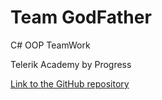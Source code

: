 <!-- section start -->
<!-- attr: { class:'slide-title', showInPresentation:true, hasScriptWrapper:true } -->
# Team GodFather

<!-- <img showInPresentation="true" class="slide-image" src="imgs/captainmarvel.jpg" style="top:30%; left:49%; width:30.36%; z-index:-1" /> -->

<div class="signature">
	<p class="signature-course">C# OOP TeamWork</p>
	<p class="signature-initiative">Telerik Academy by Progress</p>
	<a href="https://github.com/TeamGodfather" class="signature-link">Link to the GitHub repository </a>
</div>
